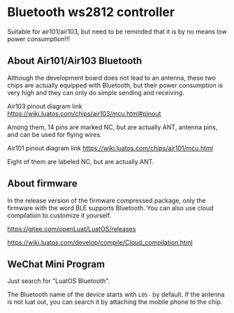 # Bluetooth ws2812 controller

Suitable for air101/air103, but need to be reminded that it is by no means low power consumption!!!

## About Air101/Air103 Bluetooth

Although the development board does not lead to an antenna, these two chips are actually equipped with Bluetooth, but their power consumption is very high and they can only do simple sending and receiving.

Air103 pinout diagram link https://wiki.luatos.com/chips/air103/mcu.html#pinout

Among them, 14 pins are marked NC, but are actually ANT, antenna pins, and can be used for flying wires.

Air101 pinout diagram link https://wiki.luatos.com/chips/air101/mcu.html

Eight of them are labeled NC, but are actually ANT.

## About firmware

In the release version of the firmware compressed package, only the firmware with the word BLE supports Bluetooth. You can also use cloud compilation to customize it yourself.

https://gitee.com/openLuat/LuatOS/releases

https://wiki.luatos.com/develop/compile/Cloud_compilation.html

## WeChat Mini Program

Just search for "LuatOS Bluetooth".

The Bluetooth name of the device starts with `LOS-` by default. If the antenna is not luat out, you can search it by attaching the mobile phone to the chip.

